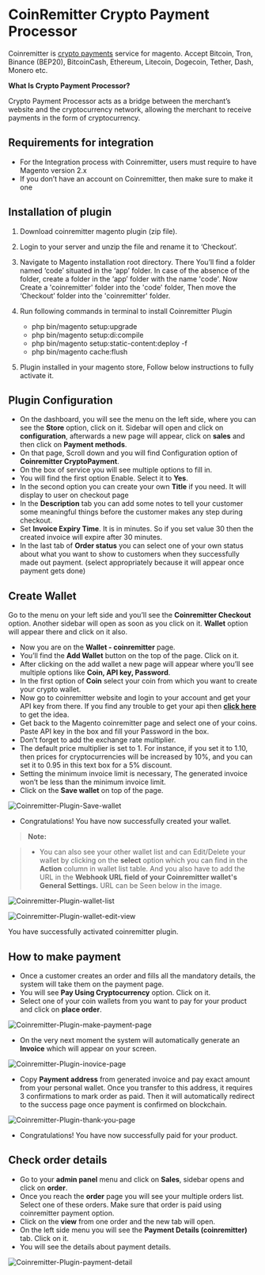 CoinRemitter Crypto Payment Processor
===

Coinremitter is [crypto payments](http://coinremitter.com) service for magento. Accept Bitcoin, Tron, Binance (BEP20), BitcoinCash, Ethereum, Litecoin, Dogecoin, Tether, Dash, Monero etc.

**What Is Crypto Payment Processor?**

Crypto Payment Processor acts as a bridge between the merchant’s website and the cryptocurrency network, allowing the merchant to receive payments in the form of cryptocurrency.


Requirements for integration
---
* For the Integration process with Coinremitter, users must require to have  Magento version 2.x
* If you don’t have an account on Coinremitter, then make sure to make it one

Installation of plugin
---
1. Download coinremitter magento plugin (zip file).
2. Login to your server and unzip the file and rename it to ‘Checkout’.
3. Navigate to Magento installation root directory. There You’ll find a folder named ‘code’ situated in the ‘app’ folder.
In case of the absence of the folder, create a folder in the ‘app’ folder with the name 'code'. Now Create a 'coinremitter' folder into the 'code' folder, Then move the ‘Checkout’ folder into the 'coinremitter' folder.
4. Run following commands in terminal to install Coinremitter Plugin
	* php bin/magento setup:upgrade 
	* php bin/magento setup:di:compile
	* php bin/magento setup:static-content:deploy -f
	* php bin/magento cache:flush

5. Plugin installed in your magento store, Follow below instructions to fully activate it.

Plugin Configuration
---
* On the dashboard, you will see the menu on the left side, where you can see the **Store** option, click on it. Sidebar will open and click on **configuration**, afterwards a new page will appear, click on **sales** and then click on **Payment methods**.
* On that page, Scroll down and you will find Configuration option of **Coinremitter CryptoPayment**. 
* On the box of service you will see multiple options to fill in.
* You will find the first option Enable. Select it to **Yes**.
* In the second option you can create your own **Title** if you need. It will display to user on checkout page
* In the **Description** tab you can add some notes to tell your customer some meaningful things before the customer makes any step during checkout. 
* Set **Invoice Expiry Time**. It is in minutes. So if you set value 30 then the created invoice will expire after 30 minutes.
* In the last tab of **Order status** you can select one of your own status about what you want to show to customers when they successfully made out payment. 
(select appropriately because it will appear once payment gets done)

Create Wallet
---
Go to the menu on your left side and you’ll see the **Coinremitter Checkout** option. Another sidebar will open as soon as you click on it. **Wallet** option will appear there and click on it also.

* Now you are on the **Wallet - coinremitter** page.
* You’ll find the **Add Wallet** button on the top of the page. Click on it.
* After clicking on the add wallet a new page will appear where you’ll see multiple options like **Coin, API key, Password**.
* In the first option of **Coin** select your coin from which you want to create your crypto wallet. 
* Now go to coinremitter website and login to your account and get your API key from there. If you find any trouble to get your api then [**click here**](https://blog.coinremitter.com/how-to-get-api-key-and-password-of-coinremitter-wallet/) to get the idea.
* Get back to the Magento coinremitter page and select one of your coins. Paste API key in the box and fill your Password in the box.
* Don’t forget to add the exchange rate multiplier.
* The default price multiplier is set to 1. For instance, if you set it to 1.10, then prices for cryptocurrencies will be increased by 10%, and you can set it to 0.95 in this text box for a 5% discount.
* Setting the minimum invoice limit is necessary, The generated invoice won’t be less than the minimum invoice limit.
* Click on the **Save wallet** on top of the page.

![Coinremitter-Plugin-Save-wallet](https://coinremitter.com/assets/img/screenshots/magento2/add-wallet.png)

* Congratulations! You have now successfully created your wallet.


> **Note:**

> - You can also see your other wallet list and can Edit/Delete your wallet by clicking on the **select** option which you can find in the **Action** column in wallet list table. And you also have to add the URL in the **Webhook URL field of your Coinremitter wallet's General Settings.** URL can be Seen below in the image.

![Coinremitter-Plugin-wallet-list](https://coinremitter.com/assets/img/screenshots/magento2/wallets.png)

![Coinremitter-Plugin-wallet-edit-view](https://coinremitter.com/assets/img/screenshots/magento2/edit-wallet.png)

You have successfully activated coinremitter plugin.

How to make payment
---
* Once a customer creates an order and fills all the mandatory details, the system will take them on the payment page.
* You will see **Pay Using Cryptocurrency** option. Click on it.
* Select one of your coin wallets from you want to pay for your product and click on **place order**.

![Coinremitter-Plugin-make-payment-page](https://coinremitter.com/assets/img/screenshots/magento2/checkout.png)

* On the very next moment the system will automatically generate an **Invoice** which will appear on your screen.

![Coinremitter-Plugin-inovice-page](https://coinremitter.com/assets/img/screenshots/magento2/invoice.png)

* Copy **Payment address** from generated invoice and pay exact amount from your personal wallet. Once you transfer to this address, it requires 3 confirmations to mark order as paid. Then it will automatically redirect to the success page once payment is confirmed on blockchain.

![Coinremitter-Plugin-thank-you-page](https://coinremitter.com/assets/img/screenshots/magento2/thankyou.png) 

* Congratulations! You have now successfully paid for your product. 

Check order details
---
* Go to your **admin panel** menu and click on **Sales**, sidebar opens and click on **order**.
* Once you reach the **order** page you will see your multiple orders list. Select one of these orders. Make sure that order is paid using coinremitter payment option.
* Click on the **view** from one order and the new tab will open. 
* On the left side menu you will see the **Payment Details (coinremitter)** tab. Click on it.
* You will see the details about payment details.

![Coinremitter-Plugin-payment-detail](https://coinremitter.com/assets/img/screenshots/magento2/payment-detail.png) 
